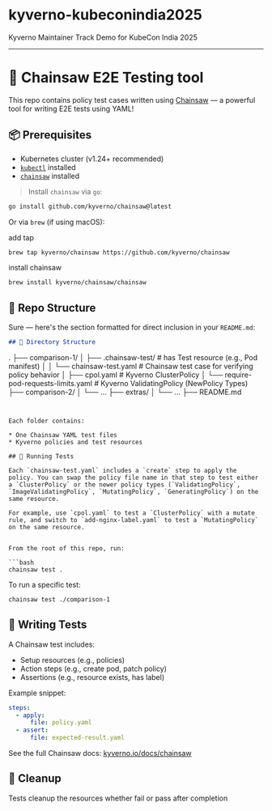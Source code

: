 # kyverno-kubeconindia2025
Kyverno Maintainer Track Demo for KubeCon India 2025

---

# 🔗 Chainsaw E2E Testing tool 

This repo contains policy test cases written using [Chainsaw](https://kyverno.github.io/chainsaw/0.2.3/quick-start/) — a powerful tool for writing E2E tests using YAML!

## 📦 Prerequisites

* Kubernetes cluster (v1.24+ recommended)
* [`kubectl`](https://kubernetes.io/docs/tasks/tools/) installed
* [`chainsaw`](https://kyverno.github.io/chainsaw/0.2.3/quick-start/install/) installed

> Install `chainsaw` via `go`:

```bash
go install github.com/kyverno/chainsaw@latest
```

Or via `brew` (if using macOS):

add tap
```bash
brew tap kyverno/chainsaw https://github.com/kyverno/chainsaw
```
install chainsaw

```bash
brew install kyverno/chainsaw/chainsaw
```

## 📁 Repo Structure
Sure — here's the section formatted for direct inclusion in your `README.md`:

```markdown
## 📁 Directory Structure

```

.
├── comparison-1/
│   ├── .chainsaw-test/                  # has Test resource (e.g., Pod manifest)
│   │   └── chainsaw-test.yaml           # Chainsaw test case for verifying policy behavior
│   ├── cpol.yaml                        # Kyverno ClusterPolicy
│   └── require-pod-requests-limits.yaml # Kyverno ValidatingPolicy (NewPolicy Types)
├── comparison-2/
│   └── ...
├── extras/
│   └── ...
├── README.md


```


Each folder contains:

* One Chainsaw YAML test files
* Kyverno policies and test resources

## 🚀 Running Tests

Each `chainsaw-test.yaml` includes a `create` step to apply the policy. You can swap the policy file name in that step to test either a `ClusterPolicy` or the newer policy types (`ValidatingPolicy`, `ImageValidatingPolicy`, `MutatingPolicy`, `GeneratingPolicy`) on the same resource.

For example, use `cpol.yaml` to test a `ClusterPolicy` with a mutate rule, and switch to `add-nginx-label.yaml` to test a `MutatingPolicy` on the same resource.


From the root of this repo, run:

```bash
chainsaw test .
```

To run a specific test:

```bash
chainsaw test ./comparison-1
```


## 🧪 Writing Tests

A Chainsaw test includes:

* Setup resources (e.g., policies)
* Action steps (e.g., create pod, patch policy)
* Assertions (e.g., resource exists, has label)

Example snippet:

```yaml
steps:
  - apply:
      file: policy.yaml
  - assert:
      file: expected-result.yaml
```

See the full Chainsaw docs: [kyverno.io/docs/chainsaw](https://kyverno.io/docs/chainsaw)

## 🧼 Cleanup

Tests cleanup the resources whether fail or pass after completion



